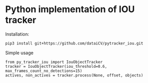 # Python implementation of IOU tracker

Installation:

    pip3 install git+https://github.com/dataiCV/pytracker_iou.git

Simple usage

    from py_tracker_iou import IouObjectTracker
    tracker = IouObjectTracker(iou_threshold=0.6, max_frames_count_no_detections=15)
    actives, non_actives = tracker.process(None, offset, objects)





